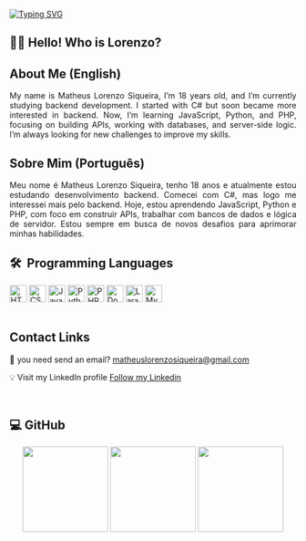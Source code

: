 [![Typing SVG](https://readme-typing-svg.herokuapp.com/?color=A020F0&size=25&center=true&vCenter=true&width=1000&lines=Hey+there!+I'm+Matheus+Lorenzo+Siqueira;A+17-year-old+tech+enthusiast;Passionate+about+coding+and+innovation;Welcome+to+my+GitHub!+🚀&font=Press+Start+2P)](https://git.io/typing-svg)

 
## 👋🏻 Hello! Who is Lorenzo?

<h2>About Me (English)</h2>
<p align="justify">
My name is Matheus Lorenzo Siqueira, I’m 18 years old, and I’m currently studying backend development. I started with C# but soon became more interested in backend. Now, I’m learning JavaScript, Python, and PHP, focusing on building APIs, working with databases, and server-side logic. I’m always looking for new challenges to improve my skills.</p>

<h2>Sobre Mim (Português)</h2>
<p align="justify">
Meu nome é Matheus Lorenzo Siqueira, tenho 18 anos e atualmente estou estudando desenvolvimento backend. Comecei com C#, mas logo me interessei mais pelo backend. Hoje, estou aprendendo JavaScript, Python e PHP, com foco em construir APIs, trabalhar com bancos de dados e lógica de servidor. Estou sempre em busca de novos desafios para aprimorar minhas habilidades.</p>

## 🛠 &nbsp;Programming Languages
<div style="display: inline_block">
  <a>
    <img alt="HTML" height="30" src="https://img.shields.io/badge/html5-%23E34F26.svg?style=for-the-badge&logo=html5&logoColor=white">
  </a>

  <a>
    <img alt="CSS" height="30" src="https://img.shields.io/badge/css3-%231572B6.svg?style=for-the-badge&logo=css3&logoColor=white">
  </a>
  
  <a>
    <img alt="JavaScript" height="30" src="https://img.shields.io/badge/javascript-%23323330.svg?style=for-the-badge&logo=javascript&logoColor=%23F7DF1E">
  </a>

  <a>
    <img alt="Python" height="30" src="https://img.shields.io/badge/python-3670A0?style=for-the-badge&logo=python&logoColor=ffdd54">
  </a>

  <a>
    <img alt="PHP" height="30" src="https://img.shields.io/badge/php-%23777BB4.svg?style=for-the-badge&logo=php&logoColor=white">
  </a>

  <a>
    <img alt="Docker" height="30" src="https://img.shields.io/badge/docker-%230db7ed.svg?style=for-the-badge&logo=docker&logoColor=white">
  </a>

  <a>
    <img alt="Laravel" height="30" src="https://img.shields.io/badge/laravel-%23FF2D20.svg?style=for-the-badge&logo=laravel&logoColor=whitee">
  </a>
  
   <a>
    <img alt="MySql" height="30" src="https://img.shields.io/badge/mysql-4479A1.svg?style=for-the-badge&logo=mysql&logoColor=white">
  </a>

</div>
<br>

<h2>Contact Links</h2>
<div>
  <p>📜 you need send an email? <a href="https://mail.google.com/mail/?view=cm&fs=1&to=matheuslorenzosiqueira@gmail.com&su=Assunto&body=Mensagem" target="_blank">matheuslorenzosiqueira@gmail.com</a></p>
  <p>💡 Visit my LinkedIn profile <a href="https://www.linkedin.com/in/matheuslorenzodesenvolvedor/" target="_blank">Follow my Linkedin</a></p>
</div>
<br>

## 💻 GitHub

<div align="center">
  <img src="https://github-readme-stats.vercel.app/api?username=LorenzoHzK&show_icons=true&theme=radical" height="150">
  <img src="https://streak-stats.demolab.com/?user=LorenzoHzK&theme=radical" height="150">
  <img src="https://github-profile-trophy.vercel.app/?username=LorenzoHzK&theme=radical" height="150">
</div>